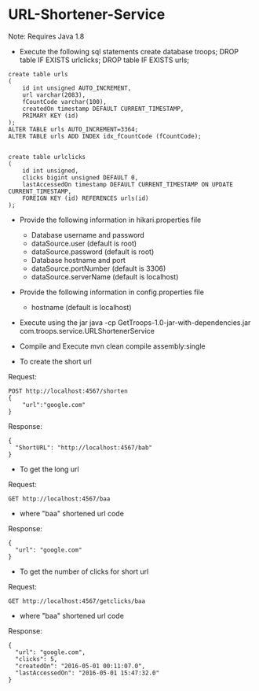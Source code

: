 # URL-Shortener-Service

Note: Requires Java 1.8 

- Execute the following sql statements
create database troops;
DROP table IF EXISTS urlclicks;
DROP table IF EXISTS urls;

```
create table urls
(
	id int unsigned AUTO_INCREMENT,
	url varchar(2083),
    fCountCode varchar(100),
    createdOn timestamp DEFAULT CURRENT_TIMESTAMP,
    PRIMARY KEY (id)
);
ALTER TABLE urls AUTO_INCREMENT=3364;
ALTER TABLE urls ADD INDEX idx_fCountCode (fCountCode);


create table urlclicks
(
	id int unsigned,
    clicks bigint unsigned DEFAULT 0,
    lastAccessedOn timestamp DEFAULT CURRENT_TIMESTAMP ON UPDATE CURRENT_TIMESTAMP,
    FOREIGN KEY (id) REFERENCES urls(id)
);
```
- Provide the following information in hikari.properties file
	* Database username and password
	- dataSource.user (default is root)
	- dataSource.password (default is root)

	* Database hostname and port
	- dataSource.portNumber (default is 3306)
	- dataSource.serverName (default is localhost)

- Provide the following information in config.properties file
	- hostname (default is localhost)

- Execute using the jar
java -cp GetTroops-1.0-jar-with-dependencies.jar com.troops.service.URLShortenerService

- Compile and Execute
mvn clean compile assembly:single

- To create the short url 

Request:
```
POST http://localhost:4567/shorten
{
	"url":"google.com"
}
```
Response:
```
{
  "ShortURL": "http://localhost:4567/bab"
}
```
- To get the long url

Request:
```
GET http://localhost:4567/baa
```
* where "baa" shortened url code

Response:
```
{
  "url": "google.com"
}
```
- To get the number of clicks for short url 

Request:
```
GET http://localhost:4567/getclicks/baa
```
* where "baa" shortened url code

Response:
```
{
  "url": "google.com",
  "clicks": 5,
  "createdOn": "2016-05-01 00:11:07.0",
  "lastAccessedOn": "2016-05-01 15:47:32.0"
}
```




